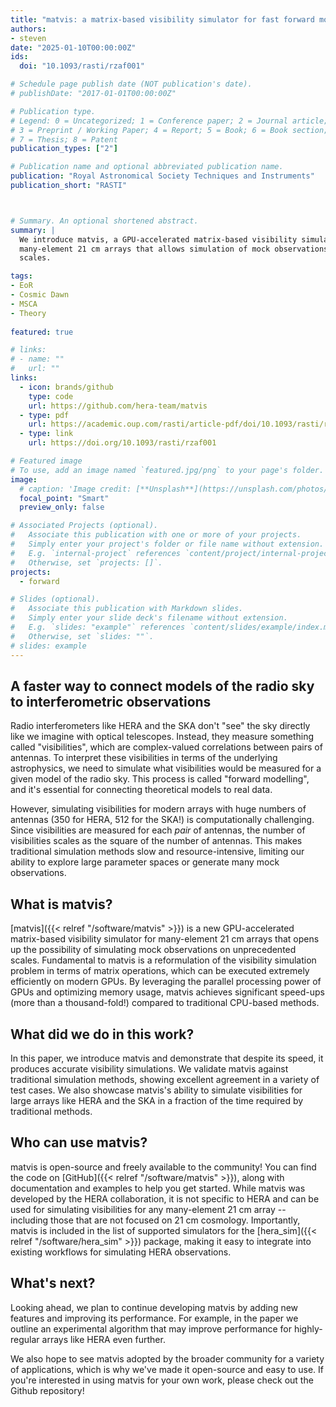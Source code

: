 ```yaml
---
title: "matvis: a matrix-based visibility simulator for fast forward modelling of many-element 21 cm arrays"
authors:
- steven
date: "2025-01-10T00:00:00Z"
ids:
  doi: "10.1093/rasti/rzaf001"

# Schedule page publish date (NOT publication's date).
# publishDate: "2017-01-01T00:00:00Z"

# Publication type.
# Legend: 0 = Uncategorized; 1 = Conference paper; 2 = Journal article;
# 3 = Preprint / Working Paper; 4 = Report; 5 = Book; 6 = Book section;
# 7 = Thesis; 8 = Patent
publication_types: ["2"]

# Publication name and optional abbreviated publication name.
publication: "Royal Astronomical Society Techniques and Instruments"
publication_short: "RASTI"



# Summary. An optional shortened abstract.
summary: |
  We introduce matvis, a GPU-accelerated matrix-based visibility simulator for 
  many-element 21 cm arrays that allows simulation of mock observations on unprecedented
  scales.

tags:
- EoR
- Cosmic Dawn
- MSCA
- Theory
  
featured: true

# links:
# - name: ""
#   url: ""
links:
  - icon: brands/github
    type: code
    url: https://github.com/hera-team/matvis
  - type: pdf
    url: https://academic.oup.com/rasti/article-pdf/doi/10.1093/rasti/rzaf001/61413923/rzaf001.pdf
  - type: link
    url: https://doi.org/10.1093/rasti/rzaf001

# Featured image
# To use, add an image named `featured.jpg/png` to your page's folder. 
image:
  # caption: 'Image credit: [**Unsplash**](https://unsplash.com/photos/jdD8gXaTZsc)'
  focal_point: "Smart"
  preview_only: false

# Associated Projects (optional).
#   Associate this publication with one or more of your projects.
#   Simply enter your project's folder or file name without extension.
#   E.g. `internal-project` references `content/project/internal-project/index.md`.
#   Otherwise, set `projects: []`.
projects:
  - forward

# Slides (optional).
#   Associate this publication with Markdown slides.
#   Simply enter your slide deck's filename without extension.
#   E.g. `slides: "example"` references `content/slides/example/index.md`.
#   Otherwise, set `slides: ""`.
# slides: example
---
```




## A faster way to connect models of the radio sky to interferometric observations

<span class="__dimensions_badge_embed__" data-doi="10.1093/rasti/rzaf001" data-style="small_circle"></span><script async src="https://badge.dimensions.ai/badge.js" charset="utf-8"></script>

Radio interferometers like HERA and the SKA don't "see" the sky directly like we imagine
with optical telescopes. Instead, they measure something called "visibilities", which are
complex-valued correlations between pairs of antennas. To interpret these visibilities in
terms of the underlying astrophysics, we need to simulate what visibilities would be
measured for a given model of the radio sky. This process is called "forward modelling",
and it's essential for connecting theoretical models to real data.

However, simulating visibilities for modern arrays with huge numbers of antennas (350 
for HERA, 512 for the SKA!) is computationally challenging. Since visibilities are measured
for each *pair* of antennas, the number of visibilities scales as the square of the number of antennas.
This makes traditional simulation methods slow and resource-intensive, limiting our ability
to explore large parameter spaces or generate many mock observations.


## What is matvis?

[matvis]({{< relref "/software/matvis" >}}) is a new GPU-accelerated matrix-based 
visibility simulator for many-element 21 cm arrays that opens up the possibility of 
simulating mock observations on unprecedented scales.
Fundamental to matvis is a reformulation of the visibility simulation problem in terms of matrix
operations, which can be executed extremely efficiently on modern GPUs. By leveraging the
parallel processing power of GPUs and optimizing memory usage, matvis achieves significant
speed-ups (more than a thousand-fold!) compared to traditional CPU-based methods.

## What did we do in this work?

In this paper, we introduce matvis and demonstrate that despite its speed, it produces
accurate visibility simulations. We validate matvis against traditional simulation methods,
showing excellent agreement in a variety of test cases. We also showcase matvis's ability to
simulate visibilities for large arrays like HERA and the SKA in a fraction of the time
required by traditional methods.

## Who can use matvis?

matvis is open-source and freely available to the community! You can find the code
on [GitHub]({{< relref "/software/matvis" >}}), along with documentation and examples to 
help you get started. While matvis was developed by the HERA collaboration, it is not
specific to HERA and can be used for simulating visibilities for any many-element
21 cm array -- including those that are not focused on 21 cm cosmology.
Importantly, matvis is included in the list of supported simulators
for the [hera_sim]({{< relref "/software/hera_sim" >}}) package, making it easy to integrate
into existing workflows for simulating HERA observations.

## What's next?

Looking ahead, we plan to continue developing matvis by adding new features and
improving its performance. For example, in the paper we outline an experimental algorithm that may
improve performance for highly-regular arrays like HERA even further. 

We also hope to see matvis adopted by the broader community for a variety of applications,
which is why we've made it open-source and easy to use. If you're interested in using
matvis for your own work, please check out the Github repository!
